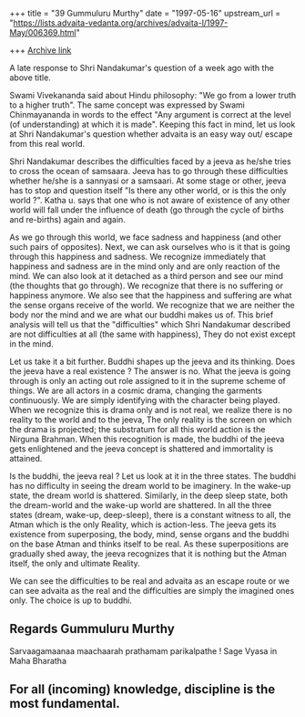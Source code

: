 +++
title = "39 Gummuluru Murthy"
date = "1997-05-16"
upstream_url = "https://lists.advaita-vedanta.org/archives/advaita-l/1997-May/006369.html"

+++
[Archive link](https://lists.advaita-vedanta.org/archives/advaita-l/1997-May/006369.html)

A late response to Shri Nandakumar's question of a week ago with the above
title.

Swami Vivekananda said about Hindu philosophy: "We go from a lower truth
to a higher truth". The same concept was expressed by Swami Chinmayananda
in words to the effect "Any argument is correct at the level (of
understanding) at which it is made". Keeping this fact in mind, let us
look at Shri Nandakumar's question whether advaita is an easy way out/
escape from this real world.

Shri Nandakumar describes the difficulties faced by a jeeva as he/she
tries to cross the ocean of samsaara. Jeeva has to go through these
difficulties whether he/she is a sannyasi or a samsaari. At some stage
or other, jeeva has to stop and question itself "Is there any other world,
or is this the only world ?". Katha u. says that one who is not aware of
existence of any other world will fall under the influence of death (go
through the cycle of births and re-births) again and again.

As we go through this world, we face sadness and happiness (and other
such pairs of opposites). Next, we can ask ourselves who is it that is
going through this happiness and sadness. We recognize immediately that
happiness and sadness are in the mind only and are only reaction of the
mind. We can also look at it detached as a third person and see our mind
(the thoughts that go through). We recognize that there is no suffering
or happiness anymore. We also see that the happiness and suffering are
what the sense organs receive of the world. We recognize that we are
neither the body nor the mind and we are what our buddhi makes us of.
This brief analysis will tell us that the "difficulties" which Shri
Nandakumar described are not difficulties at all (the same with
happiness), They do not exist except in the mind.

Let us take it a bit further. Buddhi shapes up the jeeva and its thinking.
Does the jeeva have a real existence ? The answer is no. What the jeeva
is going through is only an acting out role assigned to it in the supreme
scheme of things. We are all actors in a cosmic drama, changing the
garments continuously. We are simply identifying with the character being
played. When we recognize this is drama only and is not real, we realize
there is no reality to the world and to the jeeva, The only reality is
the screen on which the drama is projected; the substratum for all this
world action is the Nirguna Brahman. When this recognition is made, the
buddhi of the jeeva gets enlightened and the jeeva concept is shattered
and immortality is attained.

Is the buddhi, the jeeva real ? Let us look at it in the three states.
The buddhi has no difficulty in seeing the dream world to be imaginery.
In the wake-up state, the dream world is shattered. Similarly, in the deep
sleep state, both the dream-world and the wake-up world are shattered. In
all the three states (dream, wake-up, deep-sleep), there is a constant
witness to all, the Atman which is the only Reality, which is action-less.
The jeeva gets its existence from superposing, the body, mind, sense
organs and the buddhi on the base Atman and thinks itself to be real. As
these superpositions are gradually shed away, the jeeva recognizes that it
is nothing but the Atman itself, the only and ultimate Reality.

We can see the difficulties to be real and advaita as an escape route or
we can see advaita as the real and the difficulties are simply the
imagined ones only. The choice is up to buddhi.

Regards
Gummuluru Murthy
------------------------------------------------------------------------
Sarvaagamaanaa maachaarah prathamam parikalpathe !
                                          Sage Vyasa in Maha Bharatha

For all (incoming) knowledge, discipline is the most fundamental.
------------------------------------------------------------------------


